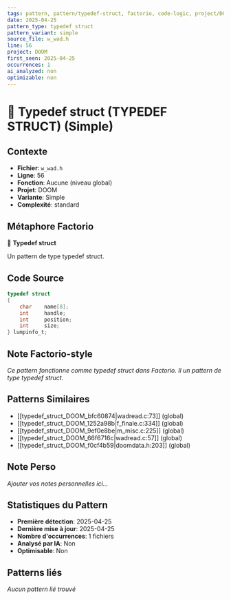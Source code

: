 ```yaml
---
tags: pattern, pattern/typedef-struct, factorio, code-logic, project/DOOM, pattern/variant/simple
date: 2025-04-25
pattern_type: typedef struct
pattern_variant: simple
source_file: w_wad.h
line: 56
project: DOOM
first_seen: 2025-04-25
occurrences: 1
ai_analyzed: non
optimizable: non
---
```


# 🔧 Typedef struct (TYPEDEF STRUCT) (Simple)

## Contexte
- **Fichier**: `w_wad.h`
- **Ligne**: 56
- **Fonction**: Aucune (niveau global)
- **Projet**: DOOM
- **Variante**: Simple
- **Complexité**: standard

## Métaphore Factorio
🔧 **Typedef struct**

Un pattern de type typedef struct.

## Code Source
```c
typedef struct
{
    char	name[8];
    int		handle;
    int		position;
    int		size;
} lumpinfo_t;
```

## Note Factorio-style
*Ce pattern fonctionne comme typedef struct dans Factorio. Il un pattern de type typedef struct.*

## Patterns Similaires
- [[typedef_struct_DOOM_bfc60874|wadread.c:73]] (global)
- [[typedef_struct_DOOM_1252a98b|f_finale.c:334]] (global)
- [[typedef_struct_DOOM_9ef0e8be|m_misc.c:225]] (global)
- [[typedef_struct_DOOM_66f6716c|wadread.c:57]] (global)
- [[typedef_struct_DOOM_f0cf4b59|doomdata.h:203]] (global)

## Note Perso
*Ajouter vos notes personnelles ici...*

## Statistiques du Pattern
- **Première détection**: 2025-04-25
- **Dernière mise à jour**: 2025-04-25
- **Nombre d'occurrences**: 1 fichiers
- **Analysé par IA**: Non
- **Optimisable**: Non

## Patterns liés
*Aucun pattern lié trouvé*
